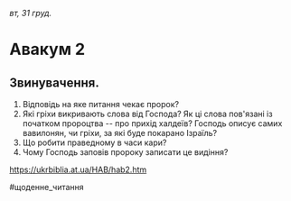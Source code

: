 
_вт, 31 груд._

# Авакум 2

## Звинувачення.
1. Відповідь на яке питання чекає пророк?
2. Які гріхи викривають слова від Господа? Як ці слова пов'язані із початком пророцтва -- про прихід халдеїв? Господь описує самих вавилонян, чи гріхи, за які буде покарано Ізраїль?
3. Що робити праведному в часи кари?
4. Чому Господь заповів пророку записати це видіння?

https://ukrbiblia.at.ua/HAB/hab2.htm 

#щоденне_читання
